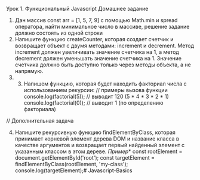 Урок 1. Функциональный Javascript
Домашнее задание

1) Дан массив const arr = [1, 5, 7, 9] с помощью Math.min и spread оператора, найти минимальное число в массиве, решение задание должно состоять из одной строки
2) Напишите функцию createCounter, которая создает счетчик и возвращает объект с двумя методами: increment и decrement. Метод increment должен увеличивать значение счетчика на 1, а метод decrement должен уменьшать значение счетчика на 1. Значение счетчика должно быть доступно только через методы объекта, а не напрямую.
3) 3) Напишем функцию, которая будет находить факториал числа с использованием рекурсии:
// примеры вызова функции
console.log(factorial(5)); // выводит 120 (5 * 4 * 3 * 2 * 1)
console.log(factorial(0)); // выводит 1 (по определению факториала)

// Дополнительная задача

4) Напишите рекурсивную функцию findElementByClass, которая принимает корневой элемент дерева DOM и название класса в качестве аргументов и возвращает первый найденный элемент с указанным классом в этом дереве.
*Пример**
const rootElement = document.getElementById('root');
const targetElement = findElementByClass(rootElement, 'my-class');
console.log(targetElement);#   J a v a s c r i p t - B a s i c s  
 